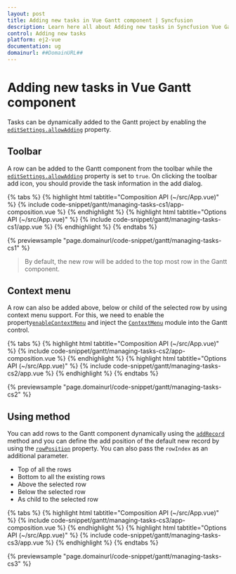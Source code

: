 ```yaml
---
layout: post
title: Adding new tasks in Vue Gantt component | Syncfusion
description: Learn here all about Adding new tasks in Syncfusion Vue Gantt component of Syncfusion Essential JS 2 and more.
control: Adding new tasks 
platform: ej2-vue
documentation: ug
domainurl: ##DomainURL##
---
```


# Adding new tasks in Vue Gantt component

Tasks can be dynamically added to the Gantt project by enabling the [`editSettings.allowAdding`](https://ej2.syncfusion.com/vue/documentation/api/gantt/editSettings/#allowadding) property.

## Toolbar

A row can be added to the Gantt component from the toolbar while the  [`editSettings.allowAdding`](https://ej2.syncfusion.com/vue/documentation/api/gantt/editSettings/#allowadding) property is set to `true`. On clicking the toolbar add icon, you should provide the task information in the add dialog.

{% tabs %}
{% highlight html tabtitle="Composition API (~/src/App.vue)" %}
{% include code-snippet/gantt/managing-tasks-cs1/app-composition.vue %}
{% endhighlight %}
{% highlight html tabtitle="Options API (~/src/App.vue)" %}
{% include code-snippet/gantt/managing-tasks-cs1/app.vue %}
{% endhighlight %}
{% endtabs %}
        
{% previewsample "page.domainurl/code-snippet/gantt/managing-tasks-cs1" %}

> By default, the new row will be added to the top most row in the Gantt component.

## Context menu

A row can also be added above, below or child of the selected row by using context menu support. For this, we need to enable the property[`enableContextMenu`](https://ej2.syncfusion.com/vue/documentation/api/gantt/#enablecontextmenu) and inject the [`ContextMenu`](https://ej2.syncfusion.com/vue/documentation/api/gantt/#contextmodule) module into the Gantt control.

{% tabs %}
{% highlight html tabtitle="Composition API (~/src/App.vue)" %}
{% include code-snippet/gantt/managing-tasks-cs2/app-composition.vue %}
{% endhighlight %}
{% highlight html tabtitle="Options API (~/src/App.vue)" %}
{% include code-snippet/gantt/managing-tasks-cs2/app.vue %}
{% endhighlight %}
{% endtabs %}
        
{% previewsample "page.domainurl/code-snippet/gantt/managing-tasks-cs2" %}

## Using method

You can add rows to the Gantt component dynamically using the [`addRecord`](https://ej2.syncfusion.com/vue/documentation/api/gantt/#addrecord) method and you can define the add position of the default new record by using the [`rowPosition`](https://ej2.syncfusion.com/vue/documentation/api/gantt/rowPosition/) property. You can also pass the `rowIndex` as an additional parameter.

* Top of all the rows
* Bottom to all the existing rows
* Above the selected row
* Below the selected row
* As child to the selected row

{% tabs %}
{% highlight html tabtitle="Composition API (~/src/App.vue)" %}
{% include code-snippet/gantt/managing-tasks-cs3/app-composition.vue %}
{% endhighlight %}
{% highlight html tabtitle="Options API (~/src/App.vue)" %}
{% include code-snippet/gantt/managing-tasks-cs3/app.vue %}
{% endhighlight %}
{% endtabs %}
        
{% previewsample "page.domainurl/code-snippet/gantt/managing-tasks-cs3" %}